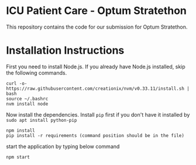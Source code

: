 # ICU Patient Care - Optum Stratethon

This repository contains the code for our submission for Optum Stratethon.

# Installation Instructions

First you need to install Node.js. If you already have Node.js installed, skip the following commands.

```
curl -o- https://raw.githubusercontent.com/creationix/nvm/v0.33.11/install.sh | bash
source ~/.bashrc
nvm install node
```

Now install the dependencies. Install `pip` first if you don't have it installed by `sudo apt install python-pip`
```
npm install
pip install -r requirements (command position should be in the file) 
```

start the application by typing below command
```
npm start
```

